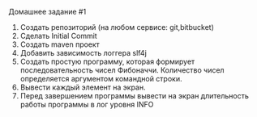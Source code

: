 Домашнее задание #1

1. Создать репозиторий (на любом сервисе: git,bitbucket)
2. Сделать Initial Commit
3. Создать maven проект
4. Добавить зависимость логгера slf4j
5. Создать простую программу, которая формирует последовательность чисел Фибоначчи. Количество чисел определяется аргументом командной строки.
6. Вывести каждый элемент на экран.
7. Перед завершением программы вывести на экран длительность работы программы в лог уровня INFO
